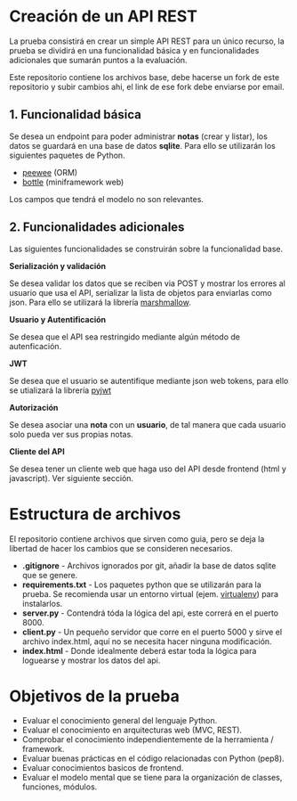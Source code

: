 # Creación de un API REST

La prueba consistirá en crear un simple API REST para un único recurso, la prueba se dividirá en una funcionalidad básica y en funcionalidades adicionales que sumarán puntos a la evaluación. 

Este repositorio contiene los archivos base, debe hacerse un fork de este repositorio y subir cambios ahi, el link de ese fork debe enviarse por email.

## 1. Funcionalidad básica
Se desea un endpoint para poder administrar **notas** (crear y listar), los datos se guardará en una base de datos **sqlite**. Para ello se utilizarán los siguientes paquetes de Python.
* [peewee](http://docs.peewee-orm.com/en/latest/ "peewee") (ORM)
* [bottle](https://bottlepy.org/docs/dev/ "bottle") (miniframework web)

Los campos que tendrá el modelo no son relevantes.

## 2. Funcionalidades adicionales
Las siguientes funcionalidades se construirán sobre la funcionalidad base.

**Serialización y validación**

Se desea validar los datos que se reciben via POST y mostrar los errores al usuario que usa el API, serializar la lista de objetos para enviarlas como json. Para ello se utilizará la librería [marshmallow](https://marshmallow.readthedocs.io/en/latest/ "marshmallow").

**Usuario y Autentificación**

Se desea que el API sea restringido mediante algún método de autenficación.

**JWT**

Se desea que el usuario se autentifique mediante json web tokens, para ello se utializará la librería [pyjwt](https://github.com/jpadilla/pyjwt "pyjwt")

**Autorización**

Se desea asociar una **nota** con un **usuario**, de tal manera que cada usuario solo pueda ver sus propias notas.

**Cliente del API**

Se desea tener un cliente web que haga uso del API desde frontend (html y javascript). Ver siguiente sección.

# Estructura de archivos
El repositorio contiene archivos que sirven como guia, pero se deja la libertad de hacer los cambios que se consideren necesarios.
* **.gitignore** - Archivos ignorados por git, añadir la base de datos sqlite que se genere.
* **requirements.txt** - Los paquetes python que se utilizarán para la prueba. Se recomienda usar un entorno virtual (ejem. [virtualenv](https://virtualenv.pypa.io/en/stable/ "virtualenv")) para instalarlos.
* **server.py** - Contendrá tóda la lógica del api, este correrá en el puerto 8000.
* **client.py** - Un pequeño servidor que corre en el puerto 5000 y sirve el archivo index.html, aquí no se necesita hacer ninguna modificación.
* **index.html** - Donde idealmente deberá estar toda la lógica para loguearse y mostrar los datos del api.

# Objetivos de la prueba
* Evaluar el conocimiento general del lenguaje Python.
* Evaluar el conocimiento en arquitecturas web (MVC, REST).
* Comprobar el conocimiento independientemente de la herramienta / framework.
* Evaluar buenas prácticas en el código relacionadas con Python (pep8).
* Evaluar conocimientos basicos de frontend.
* Evaluar el modelo mental que se tiene para la organización de classes, funciones, módulos.
